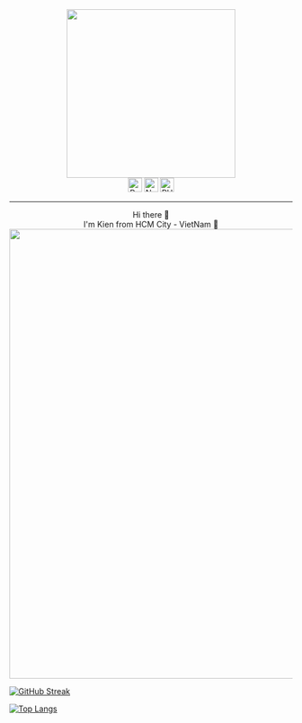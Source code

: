 <div id="header" align="center">
  <img src="https://media.giphy.com/media/bcKmIWkUMCjVm/giphy.gif" width="300"/>
</div>
<div id="badges" align="center">
  <img src="https://img.shields.io/badge/ReactJS-282C34?logo=react&logoColor=61DAFB" alt="ReactJS logo" title="ReactJS" height="25" />
  <img src="https://img.shields.io/badge/Node.js-282C34?logo=node.js&logoColor=00F200" alt="Node.js logo" title="Node.js" height="25" />
  <img src="https://img.shields.io/badge/PHP-282C34?logo=php&logoColor=01A392" alt="PHP logo" title="Php" height="25" />  
</div>
<hr></hr>
<div id="HI" align="center">
  <div>Hi there 👋 </div>
  <div>I'm Kien from HCM City - VietNam 🫡</div>
  <img src="https://media.giphy.com/media/MBNgMB6miNesE/giphy.gif" width="800" />
</div>

[![GitHub Streak](http://github-readme-streak-stats.herokuapp.com?user=vn-vietnam&theme=dark&background=000000)](https://git.io/streak-stats)

[![Top Langs](https://github-readme-stats.vercel.app/api/top-langs/?username=vn-vietnam&layout=compact&theme=vision-friendly-dark)](https://github.com/vn-vietnam/github-readme-stats)
